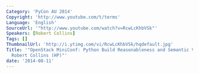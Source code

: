 ```yaml
---
Category: 'PyCon AU 2014'
Copyright: 'http://www.youtube.com/t/terms'
Language: 'English'
SourceUrl: '"http://www.youtube.com/watch?v=RcwLcKhbVSk"'
Speakers: [Robert Collins]
Tags: []
ThumbnailUrl: 'http://i.ytimg.com/vi/RcwLcKhbVSk/hqdefault.jpg'
Title: '"OpenStack MiniConf: Python Build Reasonableness and Semantic Versioning by
  Robert Collins (HP)"'
date: '2014-08-11'
---
```


